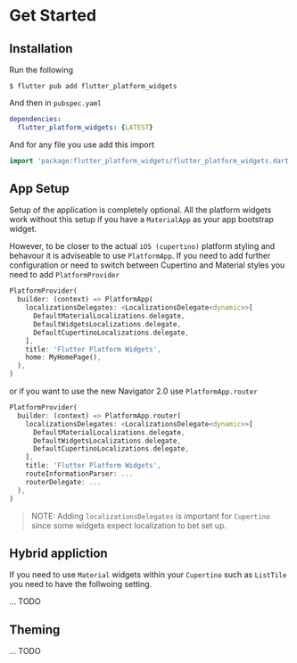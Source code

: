 # Get Started

## Installation

Run the following

```
$ flutter pub add flutter_platform_widgets
```

And then in `pubspec.yaml` 

```yaml
dependencies:
  flutter_platform_widgets: {LATEST}
```

And for any file you use add this import

```dart
import 'package:flutter_platform_widgets/flutter_platform_widgets.dart';
```


## App Setup

Setup of the application is completely optional. All the platform widgets work without this setup if you have a `MaterialApp` as your app bootstrap widget.

However, to be closer to the actual `iOS (cupertino)` platform styling and behavour it is adviseable to use `PlatformApp`. If you need to add further configuration or need to switch between Cupertino and Material styles you need to add `PlatformProvider`

```dart
PlatformProvider(
  builder: (context) => PlatformApp(
    localizationsDelegates: <LocalizationsDelegate<dynamic>>[
      DefaultMaterialLocalizations.delegate,
      DefaultWidgetsLocalizations.delegate,
      DefaultCupertinoLocalizations.delegate,
    ],
    title: 'Flutter Platform Widgets',
    home: MyHomePage(),
  ),
)
```

or if you want to use the new Navigator 2.0 use `PlatformApp.router`

```dart
PlatformProvider(
  builder: (context) => PlatformApp.router(
    localizationsDelegates: <LocalizationsDelegate<dynamic>>[
      DefaultMaterialLocalizations.delegate,
      DefaultWidgetsLocalizations.delegate,
      DefaultCupertinoLocalizations.delegate,
    ],
    title: 'Flutter Platform Widgets',
    routeInformationParser: ...
    routerDelegate: ...
  ),
) 
```

> NOTE: Adding `localizationsDelegates` is important for `Cupertino` since some widgets expect localization to bet set up.

## Hybrid appliction

If you need to use `Material` widgets within your `Cupertino` such as `ListTile` you need to have the follwoing setting.

... TODO

## Theming

... TODO